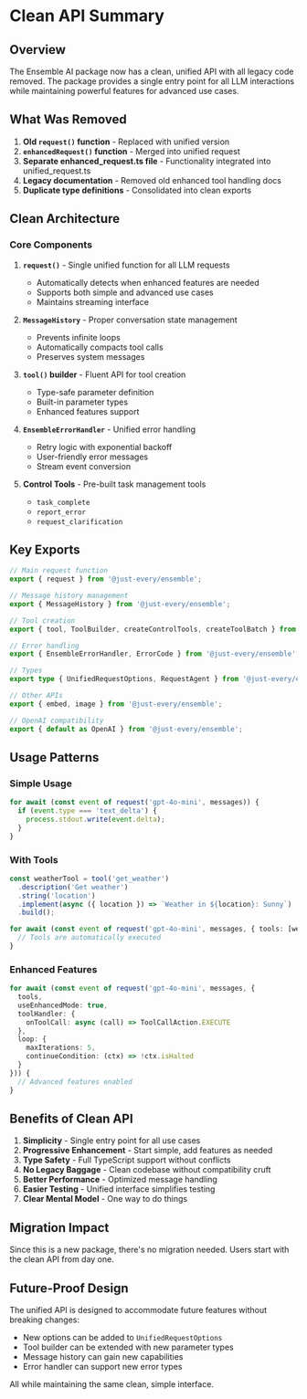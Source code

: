 # Clean API Summary

## Overview

The Ensemble AI package now has a clean, unified API with all legacy code removed. The package provides a single entry point for all LLM interactions while maintaining powerful features for advanced use cases.

## What Was Removed

1. **Old `request()` function** - Replaced with unified version
2. **`enhancedRequest()` function** - Merged into unified request
3. **Separate enhanced_request.ts file** - Functionality integrated into unified_request.ts
4. **Legacy documentation** - Removed old enhanced tool handling docs
5. **Duplicate type definitions** - Consolidated into clean exports

## Clean Architecture

### Core Components

1. **`request()`** - Single unified function for all LLM requests
   - Automatically detects when enhanced features are needed
   - Supports both simple and advanced use cases
   - Maintains streaming interface

2. **`MessageHistory`** - Proper conversation state management
   - Prevents infinite loops
   - Automatically compacts tool calls
   - Preserves system messages

3. **`tool()` builder** - Fluent API for tool creation
   - Type-safe parameter definition
   - Built-in parameter types
   - Enhanced features support

4. **`EnsembleErrorHandler`** - Unified error handling
   - Retry logic with exponential backoff
   - User-friendly error messages
   - Stream event conversion

5. **Control Tools** - Pre-built task management tools
   - `task_complete`
   - `report_error`
   - `request_clarification`

## Key Exports

```typescript
// Main request function
export { request } from '@just-every/ensemble';

// Message history management
export { MessageHistory } from '@just-every/ensemble';

// Tool creation
export { tool, ToolBuilder, createControlTools, createToolBatch } from '@just-every/ensemble';

// Error handling
export { EnsembleErrorHandler, ErrorCode } from '@just-every/ensemble';

// Types
export type { UnifiedRequestOptions, RequestAgent } from '@just-every/ensemble';

// Other APIs
export { embed, image } from '@just-every/ensemble';

// OpenAI compatibility
export { default as OpenAI } from '@just-every/ensemble';
```

## Usage Patterns

### Simple Usage
```typescript
for await (const event of request('gpt-4o-mini', messages)) {
  if (event.type === 'text_delta') {
    process.stdout.write(event.delta);
  }
}
```

### With Tools
```typescript
const weatherTool = tool('get_weather')
  .description('Get weather')
  .string('location')
  .implement(async ({ location }) => `Weather in ${location}: Sunny`)
  .build();

for await (const event of request('gpt-4o-mini', messages, { tools: [weatherTool] })) {
  // Tools are automatically executed
}
```

### Enhanced Features
```typescript
for await (const event of request('gpt-4o-mini', messages, {
  tools,
  useEnhancedMode: true,
  toolHandler: {
    onToolCall: async (call) => ToolCallAction.EXECUTE
  },
  loop: {
    maxIterations: 5,
    continueCondition: (ctx) => !ctx.isHalted
  }
})) {
  // Advanced features enabled
}
```

## Benefits of Clean API

1. **Simplicity** - Single entry point for all use cases
2. **Progressive Enhancement** - Start simple, add features as needed
3. **Type Safety** - Full TypeScript support without conflicts
4. **No Legacy Baggage** - Clean codebase without compatibility cruft
5. **Better Performance** - Optimized message handling
6. **Easier Testing** - Unified interface simplifies testing
7. **Clear Mental Model** - One way to do things

## Migration Impact

Since this is a new package, there's no migration needed. Users start with the clean API from day one.

## Future-Proof Design

The unified API is designed to accommodate future features without breaking changes:
- New options can be added to `UnifiedRequestOptions`
- Tool builder can be extended with new parameter types
- Message history can gain new capabilities
- Error handler can support new error types

All while maintaining the same clean, simple interface.